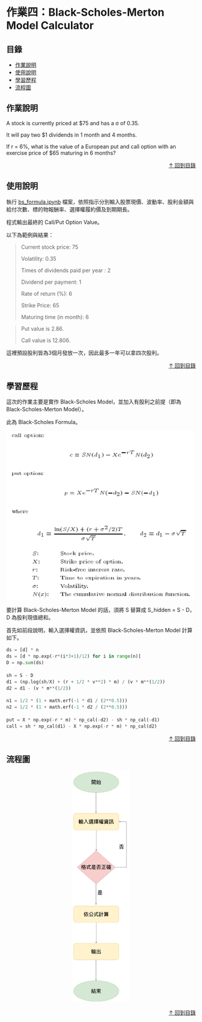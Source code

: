 作業四：Black-Scholes-Merton Model Calculator
===
## 目錄
- [作業說明](#作業說明)
- [使用說明](#使用說明)
- [學習歷程](#學習歷程)
- [流程圖](#流程圖)

## 作業說明

A stock is currently priced at $75 and has a σ of 0.35.

It will pay two $1 dividends in 1 month and 4 months.

If r = 6%, what is the value of a European put and call option with an exercise price of $65 maturing in 6 months?

<p align="right">
    <a href="#目錄" class="btn btn-primary">
        &uarr; 回到目錄
    </a>
</p>

## 使用說明

執行 [bs_formula.ipynb](https://github.com/manamimebom/Financial_Engineering/blob/master/HW4/bs_formula.ipynb) 檔案，依照指示分別輸入股票現價、波動率、股利金額與給付次數、標的物報酬率、選擇權履約價及到期期長。

程式輸出最終的 Call/Put Option Value。

以下為範例與結果：

> Current stock price: 75
>
>Volatility: 0.35
>
>Times of dividends paid per year : 2
>
>Dividend per payment: 1
>
>Rate of return (%): 6
>
>Strike Price: 65
>
>Maturing time (in month): 6


>Put value is 2.86.
>
>Call value is 12.806.

這裡預設股利皆為3個月發放一次，因此最多一年可以拿四次股利。

<p align="right">
    <a href="#目錄" class="btn btn-primary">
        &uarr; 回到目錄
    </a>
</p>

## 學習歷程

這次的作業主要是實作 Black-Scholes Model，並加入有股利之前提（即為 Black-Scholes-Merton Model）。

此為 Black-Scholes Formula。

<p align="center">
<img src="https://github.com/manamimebom/Financial_Engineering/blob/master/HW4/src/bsmodel.png" width="500" >
</p>

要計算 Black-Scholes-Merton Model 的話，須將 S 替算成 S_hidden = S - D，D 為股利現值總和。

首先如前段說明，輸入選擇權資訊，並依照 Black-Scholes-Merton Model 計算如下。

```python
ds = [d] * n
ds = [d * np.exp(-r*(i*3+1)/12) for i in range(n)]
D = np.sum(ds)

sh = S - D
d1 = (np.log(sh/X) + (r + 1/2 * v**2) * m) / (v * m**(1/2))
d2 = d1 - (v * m**(1/2))

n1 = 1/2 * (1 + math.erf(-1 * d1 / (2**0.5)))
n2 = 1/2 * (1 + math.erf(-1 * d2 / (2**0.5)))

put = X * np.exp(-r * m) * np_cal(-d2) - sh * np_cal(-d1)
call = sh * np_cal(d1) - X * np.exp(-r * m) * np_cal(d2)
```

<p align="right">
    <a href="#目錄" class="btn btn-primary">
        &uarr; 回到目錄
    </a>
</p>

## 流程圖


<p align="center">
<img src="https://github.com/manamimebom/Financial_Engineering/blob/master/HW4/src/flowchart.png" width="150" >
</p>

<p align="right">
    <a href="#目錄" class="btn btn-primary">
        &uarr; 回到目錄
    </a>
</p>

